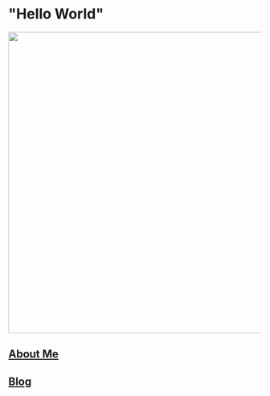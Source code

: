 # "Hello World"
<p align="center">
  <img src="https://user-images.githubusercontent.com/1103708/63392267-caed2680-c36a-11e9-9072-423ba90cfe50.png" width="600"/>
</p>

## [About Me](https://github.com/mayank23/blog/issues/3)

## [Blog](https://github.com/mayank23/blog/issues)

